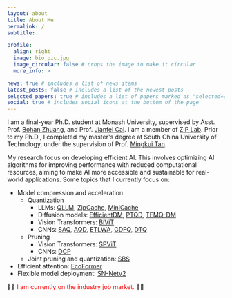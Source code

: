 ```yaml
---
layout: about
title: About Me
permalink: /
subtitle: 

profile:
  align: right
  image: bio_pic.jpg
  image_circular: false # crops the image to make it circular
  more_info: >

news: true # includes a list of news items
latest_posts: false # includes a list of the newest posts
selected_papers: true # includes a list of papers marked as "selected={true}"
social: true # includes social icons at the bottom of the page
---
```


I am a final-year Ph.D. student at Monash University, supervised by Asst. Prof. [Bohan Zhuang](https://scholar.google.com/citations?user=DFuDBBwAAAAJ&hl=en), and Prof. [Jianfei Cai](https://scholar.google.com/citations?user=N6czCoUAAAAJ&hl=en). I am a member of [ZIP Lab](https://ziplab.github.io/). Prior to my Ph.D., I completed my master's degree at South China University of Technology, under the supervision of Prof. [Mingkui Tan](https://scholar.google.com.au/citations?user=EVsoTGkAAAAJ&hl=en).

My research focus on developing efficient AI. This involves optimizing AI algorithms for improving performance with reduced computational resources, aiming to make AI more accessible and sustainable for real-world applications. Some topics that I currently focus on:
* Model compression and acceleration
  * Quantization
    * LLMs: [QLLM](https://arxiv.org/abs/2310.08041), [ZipCache](https://www.arxiv.org/abs/2405.14256), [MiniCache](https://arxiv.org/abs/2405.14366)
    * Diffusion models: [EfficientDM](https://arxiv.org/abs/2310.03270), [PTQD](https://arxiv.org/abs/2305.10657), [TFMQ-DM](https://arxiv.org/abs/2311.16503)
    * Vision Transformers: [BiViT](https://arxiv.org/abs/2211.07091)
    * CNNs: [SAQ](https://arxiv.org/abs/2111.12273), [AQD](https://openaccess.thecvf.com/content/CVPR2021/html/Chen_AQD_Towards_Accurate_Quantized_Object_Detection_CVPR_2021_paper.html), [ETLWA](https://ieeexplore.ieee.org/abstract/document/9454278), [GDFQ](https://link.springer.com/chapter/10.1007/978-3-030-58610-2_1), [DTQ](https://link.springer.com/chapter/10.1007/978-3-030-58598-3_37)
  * Pruning
    * Vision Transformers: [SPViT](https://arxiv.org/abs/2111.11802)
    * CNNs: [DCP](https://ieeexplore.ieee.org/document/9384353)
  * Joint pruning and quantization: [SBS](https://arxiv.org/abs/2101.04935)
* Efficient attention: [EcoFormer](https://arxiv.org/abs/2209.09004)
* Flexible model deployment: [SN-Netv2](https://arxiv.org/abs/2307.00154)

🌟🌟 <span style="color:red">I am currently on the industry job market.</span>  🌟🌟
